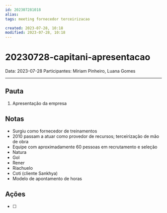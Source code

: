 ```yaml
---
id: 202307281018
alias: 
tags: meeting fornecedor terceirizacao

created: 2023-07-28, 10:18
modified: 2023-07-28, 10:18
---
```

# 20230728-capitani-apresentacao

Data: 2023-07-28
Participantes: Miriam Pinheiro, Luana Gomes

---

## Pauta

1. Apresentação da empresa

## Notas

- Surgiu como fornecedor de treinamentos
- 2010 passam a atuar como provedor de recursos; terceirização de mão de obra
- Equipe com aproximadamente 60 pessoas em recrutamento e seleção
- Natura
- Gol
- Rener
- Riachuelo
- Coti (cliente Sankhya)
- Modelo de apontamento de horas

## Ações

- [ ] 